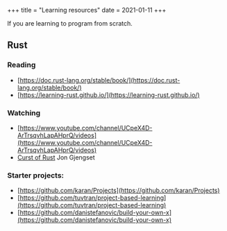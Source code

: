 +++
title = "Learning resources"
date = 2021-01-11
+++

If you are learning to program from scratch.


## Rust

### Reading

* [https://doc.rust-lang.org/stable/book/](https://doc.rust-lang.org/stable/book/)
* [https://learning-rust.github.io/](https://learning-rust.github.io/)

### Watching 

* [https://www.youtube.com/channel/UCpeX4D-ArTrsqvhLapAHprQ/videos](https://www.youtube.com/channel/UCpeX4D-ArTrsqvhLapAHprQ/videos)
* [Curst of
  Rust](https://www.youtube.com/watch?v=rAl-9HwD858&list=PLqbS7AVVErFiWDOAVrPt7aYmnuuOLYvOa)
  Jon Gjengset

### Starter projects:

* [https://github.com/karan/Projects](https://github.com/karan/Projects)
* [https://github.com/tuvtran/project-based-learning](https://github.com/tuvtran/project-based-learning)
* [https://github.com/danistefanovic/build-your-own-x](https://github.com/danistefanovic/build-your-own-x)
